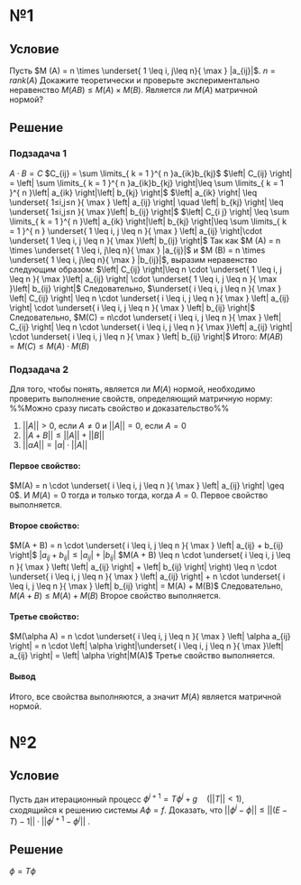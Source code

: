 # №1
## Условие
Пусть $M (A) = n \times \underset{ 1 \leq i, j\leq n}{ \max } |a_{ij}|$.
	$n = rank(A)$
Докажите теоретически и проверьте экспериментально неравенство $M (AB) \leq M (A) \times M (B)$.
Является ли $M(A)$ матричной нормой?
## Решение
### Подзадача 1
$A\cdot B = C$
$C_{ij} = \sum \limits_{ k = 1 }^{ n }a_{ik}b_{kj}$
$\left| C_{ij} \right| = \left| \sum \limits_{ k = 1 }^{ n }a_{ik}b_{kj} \right|\leq \sum \limits_{ k = 1 }^{ n }\left| a_{ik} \right|\left| b_{kj} \right|$
$\left| a_{ik} \right| \leq \underset{ 1≤i,j≤n​ }{ \max } \left| a_{ij}​  \right| \quad \left| b_{kj} \right| \leq \underset{ 1≤i,j≤n​ }{ \max }​\left| b_{ij} \right|$
$\left| C_{i j} \right| \leq \sum \limits_{ k = 1 }^{ n }\left| a_{ik} \right|\left| b_{kj} \right|\leq \sum \limits_{ k = 1 }^{ n } \underset{ 1 \leq i, j \leq n }{ \max } \left| a_{ij} \right|\cdot \underset{ 1 \leq i, j \leq n }{ \max }\left| b_{ij} \right|$
Так как $M (A) = n \times \underset{ 1 \leq i, j\leq n}{ \max } |a_{ij}|$ и $M (B) = n \times \underset{ 1 \leq i, j\leq n}{ \max } |b_{ij}|$, выразим неравенство следующим образом:
$\left| C_{ij} \right|\leq n \cdot \underset{ 1 \leq i, j \leq n }{ \max }\left| a_{ij} \right| \cdot \underset{ 1 \leq i, j \leq n }{ \max }\left| b_{ij} \right|$
Следовательно, $\underset{ i \leq i, j \leq n }{ \max } \left| C_{ij} \right| \leq n \cdot \underset{ i \leq i, j \leq n }{ \max } \left| a_{ij} \right| \cdot \underset{ i \leq i, j \leq n }{ \max } \left| b_{ij} \right|$
Следовательно, $M(C) = n\cdot \underset{ i \leq i, j \leq n }{ \max } \left| C_{ij} \right| \leq n \cdot \underset{ i \leq i, j \leq n }{ \max }\left| a_{ij} \right| \cdot \underset{ i \leq i, j \leq n }{ \max } \left| b_{ij} \right|$
Итого:
$M\left( AB \right) = M(C) \leq M(A) \cdot M(B)$
### Подзадача 2
Для того, чтобы понять, является ли $M(A)$ нормой, необходимо проверить выполнение свойств, определяющий матричную норму:
%%Можно сразу писать свойство и доказательство%%
1. $\left| \left| A \right| \right| > 0$, если $A \neq 0$ и $\left| \left| A \right| \right| = 0$, если $A = 0$
2. $||A + B|| \leq ||A|| + ||B||$
3. $||\alpha A|| = \left| \alpha \right|\cdot||A||$
#### Первое свойство:
$M(A) = n \cdot \underset{ i \leq i, j \leq n }{ \max } \left| a_{ij} \right| \geq 0$.
И $M(A) = 0$ тогда и только тогда, когда $A = 0$.
Первое свойство выполняется.

#### Второе свойство:
$M(A + B) = n \cdot \underset{ i \leq i, j \leq n }{ \max } \left| a_{ij} + b_{ij} \right|$
$\left| a_{ij} + b_{ij} \right| \leq \left| a_{ij} \right| + \left| b_{ij} \right|$
$M(A + B) \leq n \cdot \underset{ i \leq i, j \leq n }{ \max } \left( \left| a_{ij} \right| + \left| b_{ij} \right| \right) \leq n \cdot \underset{ i \leq i, j \leq n }{ \max } \left| a_{ij} \right| + n \cdot \underset{ i \leq i, j \leq n }{ \max } \left| b_{ij} \right| = M(A) + M(B)$
Следовательно, $M(A + B) \leq M(A) + M(B)$
Второе свойство выполняется.
#### Третье свойство:
$M(\alpha A) = n \cdot \underset{ i \leq i, j \leq n }{ \max } \left| \alpha a_{ij} \right| = n \cdot \left| \alpha \right|\underset{ i \leq i, j \leq n }{ \max }\left| a_{ij} \right| = \left| \alpha \right|M(A)$
Третье свойство выполняется.
#### Вывод
Итого, все свойства выполняются, а значит $M(A)$ является матричной нормой.

# №2
## Условие
Пусть дан итерационный процесс $\phi^{j+1} = T \phi^j+ g \quad (||T||< 1)$, сходящийся к решению системы $A \phi = f$.
Доказать, что $||\phi^j - \phi|| \leq ||( E - T ) - 1||\cdot||\phi^{j+1} - \phi^j||$ .
## Решение
$\phi = T\phi$